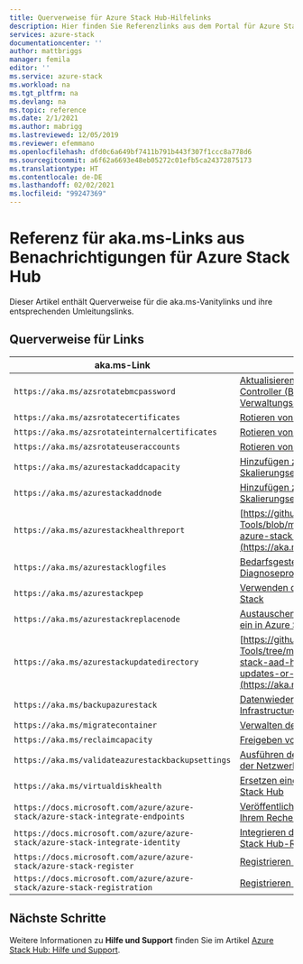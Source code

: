 ```yaml
---
title: Querverweise für Azure Stack Hub-Hilfelinks
description: Hier finden Sie Referenzlinks aus dem Portal für Azure Stack Hub.
services: azure-stack
documentationcenter: ''
author: mattbriggs
manager: femila
editor: ''
ms.service: azure-stack
ms.workload: na
ms.tgt_pltfrm: na
ms.devlang: na
ms.topic: reference
ms.date: 2/1/2021
ms.author: mabrigg
ms.lastreviewed: 12/05/2019
ms.reviewer: efemmano
ms.openlocfilehash: dfd0c6a649bf7411b791b443f307f1ccc8a778d6
ms.sourcegitcommit: a6f62a6693e48eb05272c01efb5ca24372875173
ms.translationtype: HT
ms.contentlocale: de-DE
ms.lasthandoff: 02/02/2021
ms.locfileid: "99247369"
---
```

# <a name="alerts-akams-link-reference-for-azure-stack-hub"></a>Referenz für aka.ms-Links aus Benachrichtigungen für Azure Stack Hub

Dieser Artikel enthält Querverweise für die aka.ms-Vanitylinks und ihre entsprechenden Umleitungslinks.

## <a name="link-cross-reference"></a>Querverweise für Links

| aka.ms-Link | Artikel |
| --- | --- |
| `https://aka.ms/azsrotatebmcpassword` | [Aktualisieren des Baseboard Management Controller (BMC, Baseboard-Verwaltungscontroller)](../../operator/azure-stack-rotate-secrets.md#update-the-bmc-credential) |
| `https://aka.ms/azsrotatecertificates` | [Rotieren von Geheimnissen in Azure Stack](../../operator/azure-stack-rotate-secrets.md) |
| `https://aka.ms/azsrotateinternalcertificates` | [Rotieren von Geheimnissen in Azure Stack](../../operator/azure-stack-rotate-secrets.md) |
| `https://aka.ms/azsrotateuseraccounts` | [Rotieren von Geheimnissen in Azure Stack](../../operator/azure-stack-rotate-secrets.md) |
| `https://aka.ms/azurestackaddcapacity` | [Hinzufügen zusätzlicher Knoten zu Skalierungseinheiten in Azure Stack](../../operator/azure-stack-add-scale-node.md) |
| `https://aka.ms/azurestackaddnode` | [Hinzufügen zusätzlicher Knoten zu Skalierungseinheiten in Azure Stack](../../operator/azure-stack-add-scale-node.md) |
| `https://aka.ms/azurestackhealthreport` | [https://github.com/Azure/AzureStack-Tools/blob/master/Identity/README.md#retrieve-azure-stack-identity-health-report](https://aka.ms/aa708dy) |
| `https://aka.ms/azurestacklogfiles` | [Bedarfsgesteuertes Sammeln von Azure Stack-Diagnoseprotokollen](../../operator/diagnostic-log-collection.md) |
| `https://aka.ms/azurestackpep` | [Verwenden des privilegierten Endpunkts in Azure Stack](../../operator/azure-stack-privileged-endpoint.md) |
| `https://aka.ms/azurestackreplacenode` | [Austauschen eines Skalierungseinheitknotens für ein in Azure Stack integriertes System](../../operator/azure-stack-replace-node.md) |
| `https://aka.ms/azurestackupdatedirectory` | [https://github.com/Azure/AzureStack-Tools/tree/master/Identity#updating-the-azure-stack-aad-home-directory-after-installing-updates-or-new-resource-providers](https://aka.ms/aa700j2) |
| `https://aka.ms/backupazurestack` | [Datenwiederherstellung in Azure Stack mit dem Infrastructure Backup-Dienst](../../operator/azure-stack-backup-infrastructure-backup.md) |
| `https://aka.ms/migratecontainer` | [Verwalten des verfügbaren Speicherplatzes](../../operator/azure-stack-manage-storage-shares.md#manage-available-space) |
| `https://aka.ms/reclaimcapacity` | [Freigeben von Kapazität](../../operator/azure-stack-manage-storage-accounts.md#reclaim) |
| `https://aka.ms/validateazurestackbackupsettings` | [Ausführen des Überprüfungstools zum Testen der Netzwerkinfrastruktur](../../operator/azure-stack-diagnostic-test.md#run-validation-tool-to-test-infrastructure-backup-settings) |
| `https://aka.ms/virtualdiskhealth` | [Ersetzen eines physischen Datenträgers in Azure Stack Hub](../../operator/azure-stack-replace-disk.md) |
| `https://docs.microsoft.com/azure/azure-stack/azure-stack-integrate-endpoints` | [Veröffentlichen von Azure Stack-Diensten in Ihrem Rechenzentrum](../../operator/azure-stack-integrate-endpoints.md) |
| `https://docs.microsoft.com/azure/azure-stack/azure-stack-integrate-identity` | [Integrieren der AD FS-Identität mit Ihrem Azure Stack Hub-Rechenzentrum](../../operator/azure-stack-integrate-identity.md) |
| `https://docs.microsoft.com/azure/azure-stack/azure-stack-register` | [Registrieren von Azure Stack in Azure](../../operator/azure-stack-registration.md) |
| `https://docs.microsoft.com/azure/azure-stack/azure-stack-registration` | [Registrieren von Azure Stack in Azure](../../operator/azure-stack-registration.md) |

## <a name="next-steps"></a>Nächste Schritte

Weitere Informationen zu **Hilfe und Support** finden Sie im Artikel [Azure Stack Hub: Hilfe und Support](../../operator/azure-stack-help-and-support-overview.md).